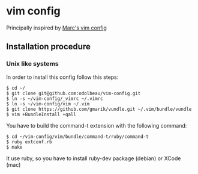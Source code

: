 # vim config

Principally inspired by [Marc's vim config](https://github.com/marcw/vim-config)

## Installation procedure

### Unix like systems

In order to install this config follow this steps:

    $ cd ~/
    $ git clone git@github.com:odolbeau/vim-config.git
    $ ln -s ~/vim-config/_vimrc ~/.vimrc
    $ ln -s ~/vim-config/vim ~/.vim
    $ git clone https://github.com/gmarik/vundle.git ~/.vim/bundle/vundle
    $ vim +BundleInstall +qall

You have to build the command-t extension with the following command:

    $ cd ~/vim-config/vim/bundle/command-t/ruby/command-t
    $ ruby extconf.rb
    $ make

It use ruby, so you have to install ruby-dev package (debian) or XCode (mac)
